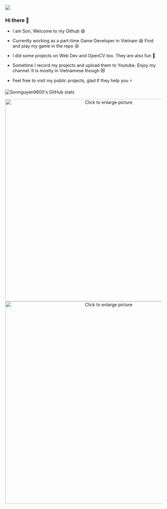![](https://komarev.com/ghpvc/?username=sonnguyen9800&color=grey)

### Hi there 👋

- I am Son, Welcome to my Github 😄

- Currently working as a part-time Game Developer in Vietnam 😆 Find and play my game in the repo 😝 

- I did some projects on Web Dev and OpenCV too. They are also fun 🤠

- Sometime I record my projects and upload them to Youtube. Enjoy my channel. It is mostly in Vietnamese though 😻

- Feel free to visit my public projects, glad if they help you ⚡

![Sonnguyen9800's GitHub stats](https://github-readme-stats.vercel.app/api?username=sonnguyen9800&count_private=true&show_icons=true)

<p align="center">
<a href="https://www.linkedin.com/in/sonnguyen9800/" style="text-align: center">
  <img src="https://img.shields.io/badge/LinkedIn-0077B5?style=for-the-badge&logo=linkedin&logoColor=white"
       style="width: 650px; max-width: 100%; height: auto" title="Click to enlarge picture" />
  
<a href="https://www.youtube.com/channel/UChWA0xyh-zBuxfsc3itSffA" style="text-align: center">
  <img src="https://img.shields.io/badge/YouTube-FF0000?style=for-the-badge&logo=youtube&logoColor=white"
       style="width: 650px; max-width: 100%; height: auto" title="Click to enlarge picture" />
</p>
  
